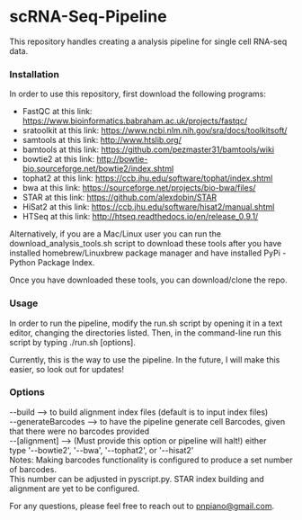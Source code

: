 # scRNA-Seq-Pipeline

This repository handles creating a analysis pipeline for single cell RNA-seq data.

### Installation

In order to use this repository, first download the following programs:
- FastQC at this link: https://www.bioinformatics.babraham.ac.uk/projects/fastqc/ 
- sratoolkit at this link: https://www.ncbi.nlm.nih.gov/sra/docs/toolkitsoft/ 
- samtools at this link: http://www.htslib.org/
- bamtools at this link: https://github.com/pezmaster31/bamtools/wiki
- bowtie2 at this link: http://bowtie-bio.sourceforge.net/bowtie2/index.shtml 
- tophat2 at this link: https://ccb.jhu.edu/software/tophat/index.shtml
- bwa at this link: https://sourceforge.net/projects/bio-bwa/files/ 
- STAR at this link: https://github.com/alexdobin/STAR 
- HiSat2 at this link: https://ccb.jhu.edu/software/hisat2/manual.shtml
- HTSeq at this link: http://htseq.readthedocs.io/en/release_0.9.1/ 

Alternatively, if you are a Mac/Linux user you can run the download_analysis_tools.sh
script to download these tools after you have installed homebrew/Linuxbrew package manager
and have installed PyPi - Python Package Index. 

Once you have downloaded these tools, you can download/clone the repo.

### Usage

In order to run the pipeline,
modify the run.sh script by opening it in a text editor, changing the directories listed. Then, 
in the command-line run this script by typing ./run.sh [options].

Currently, this is the way to use the pipeline. In the future, I will make this easier, so 
look out for updates!  

### Options

 --build --> to build alignment index files (default is to input index files) <br /> 
 --generateBarcodes --> to have the pipeline generate cell Barcodes, given <br />
			that there were no barcodes provided <br />
 --[alignment] --> (Must provide this option or pipeline will halt!) either <br /> 
		   type '--bowtie2', '--bwa', '--tophat2', or '--hisat2' <br />
Notes: Making barcodes functionality is configured to produce a set number of barcodes. <br /> 
This number can be adjusted in pyscript.py. STAR index building and alignment
are yet to be configured. <br />

For any questions, please feel free to reach out to pnpiano@gmail.com.
   
